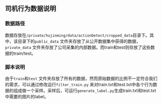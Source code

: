 ## 司机行为数据说明

### 数据路径
数据存放在`/private/hujinming/data/actionDetect/cropped_data`目录下。其中，该目录下的`public_data` 文件夹存放了从公开数据集中获得的数据，`private_data` 文件夹存放了公司采集的内部数据。而train和test则存放了这些数据的train/test。

### 脚本说明

由于`train`和`test` 文件夹存放了所有的数据，然而原始数据的比例不一定符合我们的需求，可以通过修改运行`filter_train.py` 来对train.txt和test.txt中各个行为数据的组成做一个采样。采样后，可运行`generate_label.py`生成train.txt和test.txt中需要的图片的label。

